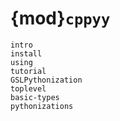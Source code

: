 # {mod}`cppyy`

```{toctree}
intro
install
using
tutorial
GSLPythonization
toplevel
basic-types
pythonizations
```
